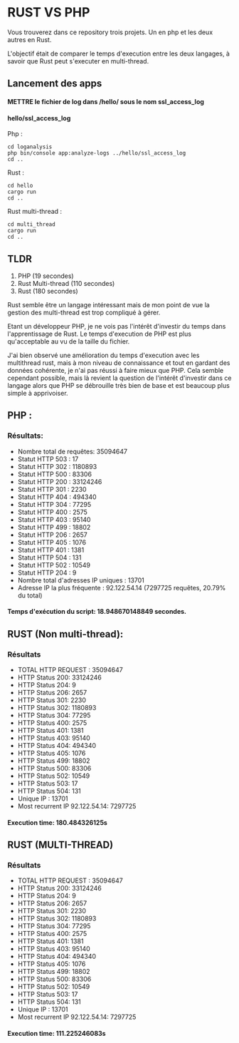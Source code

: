 # RUST VS PHP

Vous trouverez dans ce repository trois projets. Un en php et les deux autres en Rust.

L'objectif était de comparer le temps d'execution entre les deux langages, à savoir que Rust peut s'executer en multi-thread.

## Lancement des apps

#### METTRE le fichier de log dans /hello/ sous le nom ssl_access_log
#### hello/ssl_access_log
Php :
```
cd loganalysis
php bin/console app:analyze-logs ../hello/ssl_access_log
cd ..
```

Rust :
````
cd hello
cargo run
cd ..
````

Rust multi-thread :
````
cd multi_thread
cargo run
cd ..
````

## TLDR

1. PHP (19 secondes) 
2. Rust Multi-thread (110 secondes) 
3. Rust (180 secondes)

Rust semble être un langage intéressant mais de mon point de vue la gestion des multi-thread est trop compliqué à gérer.

Etant un développeur PHP, je ne vois pas l'intérêt d'investir du temps dans l'apprentissage de Rust.
Le temps d'execution de PHP est plus qu'acceptable au vu de la taille du fichier.

J'ai bien observé une amélioration du temps d'execution avec les multithread rust, mais à mon niveau de connaissance et tout en gardant des données cohérente, je n'ai pas réussi à faire mieux que PHP. Cela semble cependant possible, mais là revient la question de l'intérêt d'investir dans ce langage alors que PHP se débrouille très bien de base et est beaucoup plus simple à apprivoiser.

## PHP :

### Résultats:

- Nombre total de requêtes: 35094647
- Statut HTTP 503 : 17
- Statut HTTP 302 : 1180893
- Statut HTTP 500 : 83306
- Statut HTTP 200 : 33124246
- Statut HTTP 301 : 2230
- Statut HTTP 404 : 494340
- Statut HTTP 304 : 77295
- Statut HTTP 400 : 2575
- Statut HTTP 403 : 95140
- Statut HTTP 499 : 18802
- Statut HTTP 206 : 2657
- Statut HTTP 405 : 1076
- Statut HTTP 401 : 1381
- Statut HTTP 504 : 131
- Statut HTTP 502 : 10549
- Statut HTTP 204 : 9
- Nombre total d'adresses IP uniques : 13701
- Adresse IP la plus fréquente : 92.122.54.14 (7297725 requêtes, 20.79% du total)

#### Temps d'exécution du script: 18.948670148849 secondes.

## RUST (Non multi-thread): 

### Résultats

- TOTAL HTTP REQUEST : 35094647
- HTTP Status 200: 33124246
- HTTP Status 204: 9
- HTTP Status 206: 2657
- HTTP Status 301: 2230
- HTTP Status 302: 1180893
- HTTP Status 304: 77295
- HTTP Status 400: 2575
- HTTP Status 401: 1381
- HTTP Status 403: 95140
- HTTP Status 404: 494340
- HTTP Status 405: 1076
- HTTP Status 499: 18802
- HTTP Status 500: 83306
- HTTP Status 502: 10549
- HTTP Status 503: 17
- HTTP Status 504: 131
- Unique IP : 13701
- Most recurrent IP 92.122.54.14: 7297725
#### Execution time: 180.484326125s

## RUST (MULTI-THREAD)

### Résultats

- TOTAL HTTP REQUEST : 35094647
- HTTP Status 200: 33124246
- HTTP Status 204: 9
- HTTP Status 206: 2657
- HTTP Status 301: 2230
- HTTP Status 302: 1180893
- HTTP Status 304: 77295
- HTTP Status 400: 2575
- HTTP Status 401: 1381
- HTTP Status 403: 95140
- HTTP Status 404: 494340
- HTTP Status 405: 1076
- HTTP Status 499: 18802
- HTTP Status 500: 83306
- HTTP Status 502: 10549
- HTTP Status 503: 17
- HTTP Status 504: 131
- Unique IP : 13701
- Most recurrent IP 92.122.54.14: 7297725
#### Execution time: 111.225246083s

